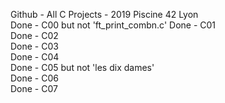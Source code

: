 Github - All C Projects - 2019 Piscine 42 Lyon  
Done - C00 but not 'ft_print_combn.c' 
Done - C01  
Done - C02  
Done - C03  
Done - C04  
Done - C05 but not 'les dix dames'  
Done - C06  
Done - C07  



